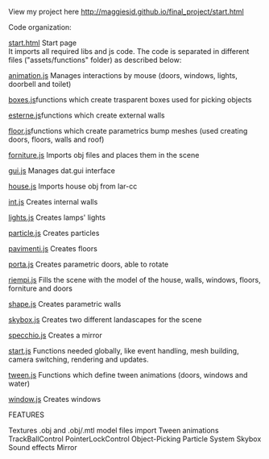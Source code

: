 View my project here http://maggiesid.github.io/final_project/start.html

Code organization:

<a href="https://github.com/cvdlab-cg/440845/blob/master/final_project/WebContent/start.html">start.html</a> Start page </br>
It imports all required libs and js code. The code is separated in different files ("assets/functions" folder) as described below:

<a href="https://github.com/cvdlab-cg/440845/blob/master/final_project/WebContent/assets/functions/animation.js">animation.js</a> Manages interactions by mouse (doors, windows, lights, doorbell and toilet) </br>

<a href="https://github.com/cvdlab-cg/440845/blob/master/final_project/WebContent/assets/functions/boxes.js">boxes.js</a>functions which create trasparent boxes used for picking objects </br>

<a href="https://github.com/cvdlab-cg/440845/blob/master/final_project/WebContent/assets/functions/esterne.js">esterne.js</a>functions which create external walls </br>

<a href="https://github.com/cvdlab-cg/440845/blob/master/final_project/WebContent/assets/functions/floor.js">floor.js</a>functions which create parametrics bump meshes (used creating doors, floors, walls and roof) </br>

<a href="https://github.com/cvdlab-cg/440845/blob/master/final_project/WebContent/assets/functions/forniture.js">forniture.js</a> Imports obj files  and places them in the scene </br>

<a href="https://github.com/cvdlab-cg/440845/blob/master/final_project/WebContent/assets/functions/gui.js">gui.js</a> Manages dat.gui interface </br>

<a href="https://github.com/cvdlab-cg/440845/blob/master/final_project/WebContent/assets/functions/house.js">house.js</a> Imports house obj from lar-cc </br>

<a href="https://github.com/cvdlab-cg/440845/blob/master/final_project/WebContent/assets/functions/int.js">int.js</a> Creates internal walls </br>

<a href="https://github.com/cvdlab-cg/440845/blob/master/final_project/WebContent/assets/functions/lights.js">lights.js</a> Creates lamps' lights </br>

<a href="https://github.com/cvdlab-cg/440845/blob/master/final_project/WebContent/assets/functions/particle.js">particle.js</a> Creates particles  </br>

<a href="https://github.com/cvdlab-cg/440845/blob/master/final_project/WebContent/assets/functions/house.js">pavimenti.js</a> Creates floors </br>

<a href="https://github.com/cvdlab-cg/440845/blob/master/final_project/WebContent/assets/functions/porta.js">porta.js</a> Creates parametric doors, able to rotate </br>

<a href="https://github.com/cvdlab-cg/440845/blob/master/final_project/WebContent/assets/functions/riempi.js">riempi.js</a> Fills the scene with the model of the house, walls, windows, floors, forniture and doors </br>

<a href="https://github.com/cvdlab-cg/440845/blob/master/final_project/WebContent/assets/functions/shape.js">shape.js</a> Creates parametric walls </br>

<a href="https://github.com/cvdlab-cg/440845/blob/master/final_project/WebContent/assets/functions/skybox.js">skybox.js</a> Creates two different landascapes for the scene </br>

<a href="https://github.com/cvdlab-cg/440845/blob/master/final_project/WebContent/assets/functions/specchio.js">specchio.js</a> Creates a mirror </br>

<a href="https://github.com/cvdlab-cg/440845/blob/master/final_project/WebContent/assets/functions/start.js">start.js</a>  Functions needed globally, like event handling, mesh building, camera switching, rendering and updates. </br>

<a href="https://github.com/cvdlab-cg/440845/blob/master/final_project/WebContent/assets/functions/tween.js">tween.js</a>  Functions which define tween animations (doors, windows and water) </br>

<a href="https://github.com/cvdlab-cg/440845/blob/master/final_project/WebContent/assets/functions/window.js">window.js</a>  Creates windows </br>


FEATURES

Textures
.obj and .obj/.mtl model files import
Tween animations
TrackBallControl
PointerLockControl 
Object-Picking
Particle System
Skybox
Sound effects
Mirror 

